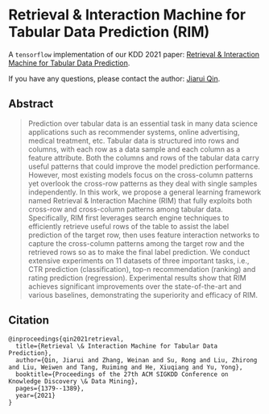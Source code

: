 # Retrieval & Interaction Machine for Tabular Data Prediction (RIM)
A `tensorflow` implementation of our KDD 2021 paper:
[Retrieval & Interaction Machine for Tabular Data Prediction](https://arxiv.org/abs/2108.05252).

If you have any questions, please contact the author: [Jiarui Qin](http://jiaruiqin.me).

## Abstract
> Prediction over tabular data is an essential task in many data science applications such as recommender systems, online advertising, medical treatment, etc. Tabular data is structured into rows and columns, with each row as a data sample and each column as a feature attribute. Both the columns and rows of the tabular data carry useful patterns that could improve the model prediction performance. However, most existing models focus on the cross-column patterns yet overlook the cross-row patterns as they deal with single samples independently. In this work, we propose a general learning framework named Retrieval & Interaction Machine (RIM) that fully exploits both cross-row and cross-column patterns among tabular data. Specifically, RIM first leverages search engine techniques to efficiently retrieve useful rows of the table to assist the label prediction of the target row, then uses feature interaction networks to capture the cross-column patterns among the target row and the retrieved rows so as to make the final label prediction. We conduct extensive experiments on 11 datasets of three important tasks, i.e., CTR prediction (classification), top-n recommendation (ranking) and rating prediction (regression). Experimental results show that RIM achieves significant improvements over the state-of-the-art and various baselines, demonstrating the superiority and efficacy of RIM.

## Citation
```
@inproceedings{qin2021retrieval,
  title={Retrieval \& Interaction Machine for Tabular Data Prediction},
  author={Qin, Jiarui and Zhang, Weinan and Su, Rong and Liu, Zhirong and Liu, Weiwen and Tang, Ruiming and He, Xiuqiang and Yu, Yong},
  booktitle={Proceedings of the 27th ACM SIGKDD Conference on Knowledge Discovery \& Data Mining},
  pages={1379--1389},
  year={2021}
}
```
